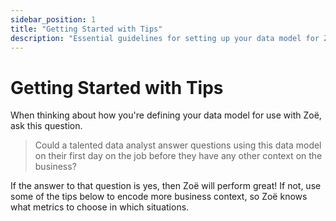 ```yaml
---
sidebar_position: 1
title: "Getting Started with Tips"
description: "Essential guidelines for setting up your data model for Zoë"
---
```


# Getting Started with Tips

When thinking about how you're defining your data model for use with Zoë, ask this question. 

> Could a talented data analyst answer questions using this data model on their first day on the job before they have any other context on the business?

If the answer to that question is yes, then Zoë will perform great! If not, use some of the tips below to encode more business context, so Zoë knows what metrics to choose in which situations.